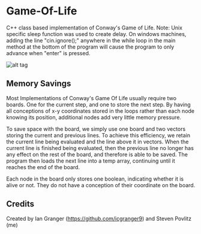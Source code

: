 # Game-Of-Life

C++ class based implementation of Conway's Game of Life. Note: Unix specific sleep function was used to create delay. On windows machines, adding the line "cin.ignore();" anywhere in the while loop in the main method at the bottom of the program will cause the program to only advance when "enter" is pressed.

![alt tag](http://i.imgur.com/7uZckVq.gif)


## Memory Savings
Most Implementations of Conway's Game Of Life usually require two boards. One for the current step, and one to store the next step. By having all conceptions of x-y coordinates stored in the loops rather than each node knowing its position, additional nodes add very little memory pressure. 

To save space with the board, we simply use one board and two vectors storing the current and previous lines. To achieve this efficiency, we retain the current line being evaluated and the line above it in vectors. When the current line is finished being evaluated, then the previous line no longer has any effect on the rest of the board, and therefore is able to be saved. The program then loads the next line into a temp array, continuing  until it reaches the end of the board.

Each node in the board only stores one boolean, indicating whether it is alive or not. They do not have a conception of their coordinate on the board. 

## Credits
Created by Ian Granger (https://github.com/icgranger9) and Steven Povlitz (me)
